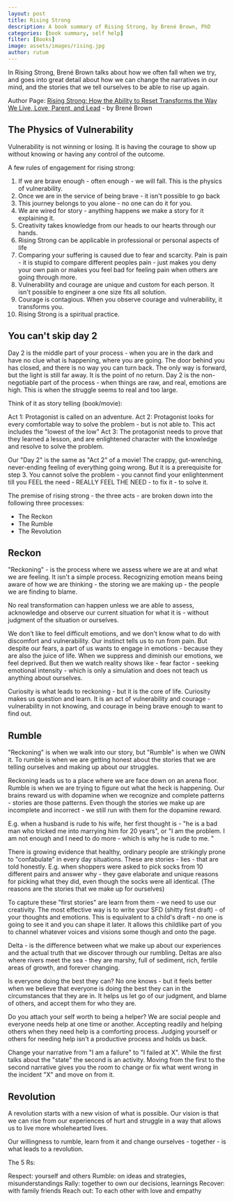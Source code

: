 ```yaml
---
layout: post
title: Rising Strong
description: A book summary of Rising Strong, by Brené Brown, PhD
categories: [book summary, self help]
filter: [Books]
image: assets/images/rising.jpg
author: rutum
---
```


In Rising Strong, Brené Brown talks about how we often fall when we try, and goes into great detail about how we can change the narratives in our mind, and the stories that we tell ourselves to be able to rise up again. 

Author Page: <a href="https://brenebrown.com/books-audio/">Rising Strong: How the Ability to Reset Transforms the Way We Live, Love, Parent, and Lead</a> - by Brené Brown

## The Physics of Vulnerability

Vulnerability is not winning or losing. It is having the courage to show up without knowing or having any control of the outcome. 

A few rules of engagement for rising strong:
1. If we are brave enough - often enough - we will fall. This is the physics of vulnerability. 
2. Once we are in the service of being brave - it isn't possible to go back
3. This journey belongs to you alone - no one can do it for you.
4. We are wired for story - anything happens we make a story for it explaining it. 
5. Creativity takes knowledge from our heads to our hearts through our hands.
6. Rising Strong can be applicable in professional or personal aspects of life
7. Comparing your suffering is caused due to fear and scarcity. Pain is pain - it is stupid to compare different peoples pain - just makes you deny your own pain or makes you feel bad for feeling pain when others are going through more. 
8. Vulnerability and courage are unique and custom for each person. It isn't possible to engineer a one size fits all solution.
9. Courage is contagious. When you observe courage and vulnerability, it transforms you. 
10. Rising Strong is a spiritual practice.

## You can't skip day 2

Day 2 is the middle part of your process - when you are in the dark and have no clue what is happening, where you are going. The door behind you has closed, and there is no way you can turn back. The only way is forward, but the light is still far away. It is the point of no return. 
Day 2 is the non-negotiable part of the process - when things are raw, and real, emotions are high. This is when the struggle seems to real and too large. 

Think of it as story telling (book/movie):

Act 1: Protagonist is called on an adventure. 
Act 2: Protagonist looks for every comfortable way to solve the problem - but is not able to. This act includes the "lowest of the low" 
Act 3: The protagonist needs to prove that they learned a lesson, and are enlightened character with the knowledge and resolve to solve the problem. 

Our "Day 2" is the same as "Act 2" of a movie! The crappy, gut-wrenching, never-ending feeling of everything going wrong. But it is a prerequisite for step 3. You cannot solve the problem - you cannot find your enlightenment till you FEEL the need - REALLY FEEL THE NEED - to fix it - to solve it. 


The premise of rising strong - the three acts - are broken down into the following three processes: 
- The Reckon
- The Rumble
- The Revolution
 
## Reckon

"Reckoning" - is the process where we assess where we are at and what we are feeling. It isn't a simple process. Recognizing emotion means being aware of how we are thinking - the storing we are making up - the people we are finding to blame. 

No real transformation can happen unless we are able to assess, acknowledge and observe our current situation for what it is - without judgment of the situation or ourselves. 

We don't like to feel difficult emotions, and we don't know what to do with discomfort and vulnerability. Our instinct tells us to run from pain. But despite our fears, a part of us wants to engage in emotions - because they are also the juice of life. When we suppress and diminish our emotions, we feel deprived. But then we watch reality shows like - fear factor - seeking emotional intensity - which is only a simulation and does not teach us anything about ourselves. 

Curiosity is what leads to reckoning - but it is the core of life. Curiosity makes us question and learn. It is an act of vulnerability and courage - vulnerability in not knowing, and courage in being brave enough to want to find out. 

## Rumble

"Reckoning" is when we walk into our story, but "Rumble" is when we OWN it. To rumble is when we are getting honest about the stories that we are telling ourselves and making up about our struggles. 

Reckoning leads us to a place where we are face down on an arena floor. Rumble is when we are trying to figure out what the heck is happening. Our brains reward us with dopamine when we recognize and complete patterns - stories are those patterns. Even though the stories we make up are incomplete and incorrect - we still run with them for the dopamine reward. 

E.g. when a husband is rude to his wife, her first thought is - "he is a bad man who tricked me into marrying him for 20 years", or "I am the problem. I am not enough and I need to do more - which is why he is rude to me. "

There is growing evidence that healthy, ordinary people are strikingly prone to "confabulate" in every day situations. These are stories - lies - that are told honestly. E.g. when shoppers were asked to pick socks from 10 different pairs and answer why - they gave elaborate and unique reasons for picking what they did, even though the socks were all identical. (The reasons are the stories that we make up for ourselves)

To capture these "first stories" are learn from them - we need to use our creativity. The most effective way is to write your SFD (shitty first draft) - of your thoughts and emotions. This is equivalent to a child's draft - no one is going to see it and you can shape it later. It allows this childlike part of you to channel whatever voices and visions some though and onto the page. 

Delta - is the difference between what we make up about our experiences and the actual truth that we discover through our rumbling. Deltas are also where rivers meet the sea - they are marshy, full of sediment, rich, fertile areas of growth, and forever changing. 

Is everyone doing the best they can? No one knows - but it feels better when we believe that everyone is doing the best they can in the circumstances that they are in. It helps us let go of our judgment, and blame of others, and accept them for who they are. 

Do you attach your self worth to being a helper? We are social people and everyone needs help at one time or another. Accepting readily and helping others when they need help is a comforting process. Judging yourself or others for needing help isn't a productive process and holds us back. 

Change your narrative from "I am a failure" to "I failed at X". While the first talks about the "state" the second is an activity. Moving from the first to the second narrative gives you the room to change or fix what went wrong in the incident "X" and move on from it. 


## Revolution

A revolution starts with a new vision of what is possible. Our vision is that we can rise from our experiences of hurt and struggle in a way that allows us to live more wholehearted lives. 

Our willingness to rumble, learn from it and change ourselves - together - is what leads to a revolution. 

The 5 Rs:

Respect: yourself and others
Rumble: on ideas and strategies, misunderstandings
Rally: together to own our decisions, learnings
Recover: with family friends
Reach out: To each other with love and empathy
